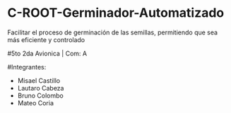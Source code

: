 # C-ROOT-Germinador-Automatizado
Facilitar el proceso de germinación de las semillas, permitiendo que sea más eficiente y controlado

#5to 2da Avionica | Com: A

#Integrantes:
- Misael Castillo
- Lautaro Cabeza
- Bruno Colombo
- Mateo Coria
